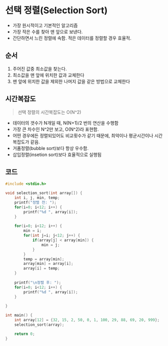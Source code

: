 # 선택 정렬(Selection Sort)

- 가장 원시적이고 기본적인 알고리즘
- 가장 작은 수를 찾아 맨 앞으로 보낸다.
- 간단하면서 느린 정렬에 속함. 적은 데이터를 정렬할 경우 효율적.



## **순서**

1. 주어진 값중 최소값을 찾는다.
2. 최소값을 맨 앞에 위치한 값과 교체한다
3. 맨 앞에 위치한 값을 제외한 나머지 값을 같은 방법으로 교체한다



## 시간복잡도

> 선택 정렬의 시간복잡도는 O(N^2)

- 데이터의 갯수가 N개일 때, N(N+1)/2 번의 연산을 수행함
- 가장 큰 차수인 N^2만 보고, O(N^2)라 표현함.
- 어떤 경우에든 정렬되있어도 비교횟수가 같기 때문에, 최악이나 평균시간이나 시간복잡도가 같음.
- 거품정렬(bubble sort)보다 항상 우수함.
- 삽입정렬(insetion sort)보다 효율적으로 실행됨

## 코드

```c
#include <stdio.h>

void selection_sort(int array[]) {
	int i, j, min, temp;
	printf("정렬 전: ");
	for(i=0; i<12; i++) {
		printf("%d ", array[i]);
	}
	
	for(i=0; i<12; i++) {
		min = i;
		for(int j=i; j<12; j++) {
			if(array[j] < array[min]) {
				min = j;
			}
 		}
 		temp = array[min];
 		array[min] = array[i];
 		array[i] = temp;
	} 
	
	printf("\n정렬 후: "); 
	for(i=0; i<12; i++) {
		printf("%d ", array[i]);
	}
	
}

int main() {
	int array[12] = {32, 15, 2, 50, 0, 1, 100, 29, 88, 69, 20, 999};
	selection_sort(array);

	return 0;
}
```

